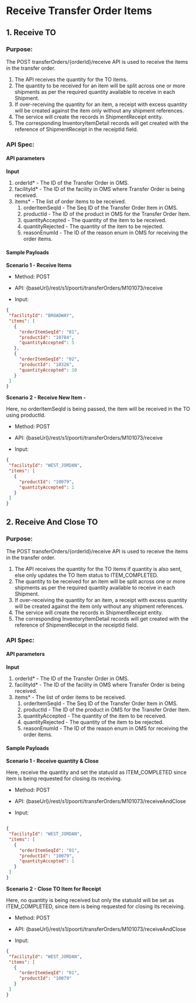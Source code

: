 # Receive Transfer Order Items	

## 1. Receive TO

### **Purpose:**
The POST transferOrders/{orderId}/receive API is used to receive the items in the transfer order.

1. The API receives the quantity for the TO items.
2. The quantity to be received for an item will be split across one or more shipments as per the required quantity available to receive in each Shipment.
3. If over-receiving the quantity for an item, a receipt with excess quantity will be created against the item only without any shipment references.
4. The service will create the records in ShipmentReceipt entity.
5. The corresponding InventoryItemDetail records will get created with the reference of ShipmentReceipt in the receiptId field. 

### **API Spec:**

#### API parameters

**Input**
1. orderId* - The ID of the Transfer Order in OMS.
2. facilityId* - The ID of the facility in OMS where Transfer Order is being received.
3. items* - The list of order items to be received. 
   1. orderItemSeqId - The Seq ID of the Transfer Order Item in OMS.
   2. productId - The ID of the product in OMS for the Transfer Order Item.
   3. quantityAccepted - The quantity of the item to be received.
   4. quantityRejected - The quantity of the item to be rejected.
   5. reasonEnumId - The ID of the reason enum in OMS for receiving the order items.
  
#### Sample Payloads

**Scenario 1 - Receive Items**

* Method: POST
* API: {baseUrl}/rest/s1/poorti/transferOrders/M101073/receive
  
* Input:
 ```json
 {
  "facilityId": "BROADWAY",
  "items": [
    {
      "orderItemSeqId": "01",
      "productId": "10784",
      "quantityAccepted": 5
    },
    {
      "orderItemSeqId": "02",
      "productId": "10326",
      "quantityAccepted": 10
    }
  ]
}
 ```

**Scenario 2 - Receive New Item -**

Here, no orderItemSeqId is being passed, the item will be received in the TO using productId.

* Method: POST
* API: {baseUrl}/rest/s1/poorti/transferOrders/M101073/receive

* Input:
 ```json
{
  "facilityId": "WEST_JORDAN",
  "items": [
    {
      "productId": "10079",
      "quantityAccepted": 1
    }
  ]
}
 ```

## 2. Receive And Close TO

### **Purpose:**
The POST transferOrders/{orderId}/receive API is used to receive the items in the transfer order.

1. The API receives the quantity for the TO items if quantity is also sent, else only updates the TO Item status to ITEM_COMPLETED.
2. The quantity to be received for an item will be split across one or more shipments as per the required quantity available to receive in each Shipment.
3. If over-receiving the quantity for an item, a receipt with excess quantity will be created against the item only without any shipment references.
4. The service will create the records in ShipmentReceipt entity.
5. The corresponding InventoryItemDetail records will get created with the reference of ShipmentReceipt in the receiptId field.

### **API Spec:**

#### API parameters

**Input**
1. orderId* - The ID of the Transfer Order in OMS.
2. facilityId* - The ID of the facility in OMS where Transfer Order is being received.
3. items* - The list of order items to be received.
    1. orderItemSeqId - The Seq ID of the Transfer Order Item in OMS.
    2. productId - The ID of the product in OMS for the Transfer Order Item.
    3. quantityAccepted - The quantity of the item to be received.
    4. quantityRejected - The quantity of the item to be rejected.
    5. reasonEnumId - The ID of the reason enum in OMS for receiving the order items.

#### Sample Payloads

**Scenario 1 - Receive quantity & Close**

Here, receive the quantity and set the statusId as ITEM_COMPLETED since item is being requested for closing its receiving.

* Method: POST
* API: {baseUrl}/rest/s1/poorti/transferOrders/M101073/receiveAndClose

* Input:
 ```json

{
  "facilityId": "WEST_JORDAN",
  "items": [
    {
      "orderItemSeqId": "01",
      "productId": "10079",
      "quantityAccepted": 1
    }
  ]
}
 ```

**Scenario 2 - Close TO Item for Receipt**

Here, no quantity is being received but only the statusId will be set as ITEM_COMPLETED, since item is being requested for closing its receiving.

* Method: POST
* API: {baseUrl}/rest/s1/poorti/transferOrders/M101073/receiveAndClose

* Input:
 ```json
{
  "facilityId": "WEST_JORDAN",
  "items": [
    {
      "orderItemSeqId": "01",
      "productId": "10079"
    }
  ]
}
 ```


